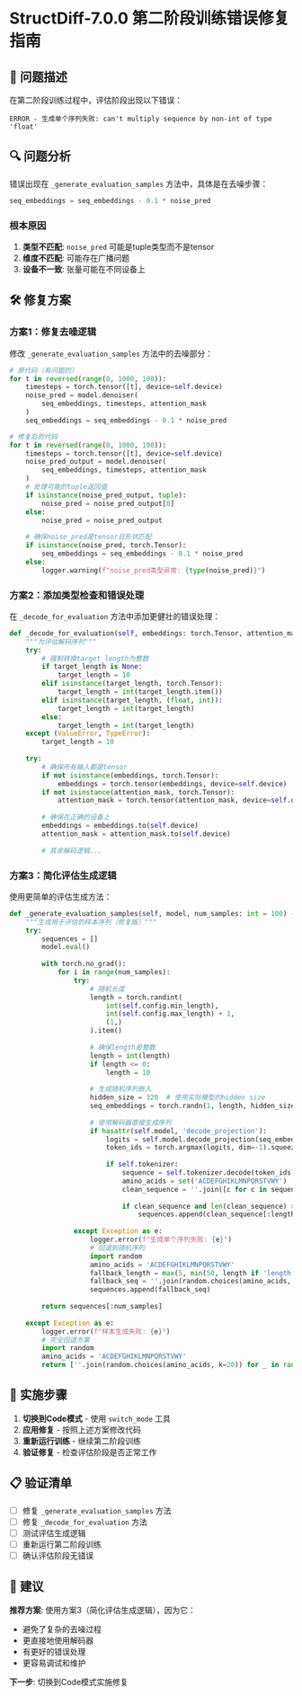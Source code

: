 # StructDiff-7.0.0 第二阶段训练错误修复指南

## 🐛 问题描述

在第二阶段训练过程中，评估阶段出现以下错误：
```
ERROR - 生成单个序列失败: can't multiply sequence by non-int of type 'float'
```

## 🔍 问题分析

错误出现在 `_generate_evaluation_samples` 方法中，具体是在去噪步骤：

```python
seq_embeddings = seq_embeddings - 0.1 * noise_pred
```

### 根本原因
1. **类型不匹配**: `noise_pred` 可能是tuple类型而不是tensor
2. **维度不匹配**: 可能存在广播问题
3. **设备不一致**: 张量可能在不同设备上

## 🛠️ 修复方案

### 方案1：修复去噪逻辑
修改 `_generate_evaluation_samples` 方法中的去噪部分：

```python
# 原代码（有问题的）
for t in reversed(range(0, 1000, 100)):
    timesteps = torch.tensor([t], device=self.device)
    noise_pred = model.denoiser(
        seq_embeddings, timesteps, attention_mask
    )
    seq_embeddings = seq_embeddings - 0.1 * noise_pred

# 修复后的代码
for t in reversed(range(0, 1000, 100)):
    timesteps = torch.tensor([t], device=self.device)
    noise_pred_output = model.denoiser(
        seq_embeddings, timesteps, attention_mask
    )
    # 处理可能的tuple返回值
    if isinstance(noise_pred_output, tuple):
        noise_pred = noise_pred_output[0]
    else:
        noise_pred = noise_pred_output
    
    # 确保noise_pred是tensor且形状匹配
    if isinstance(noise_pred, torch.Tensor):
        seq_embeddings = seq_embeddings - 0.1 * noise_pred
    else:
        logger.warning(f"noise_pred类型异常: {type(noise_pred)}")
```

### 方案2：添加类型检查和错误处理
在 `_decode_for_evaluation` 方法中添加更健壮的错误处理：

```python
def _decode_for_evaluation(self, embeddings: torch.Tensor, attention_mask: torch.Tensor, target_length) -> str:
    """为评估解码序列"""
    try:
        # 强制转换target_length为整数
        if target_length is None:
            target_length = 10
        elif isinstance(target_length, torch.Tensor):
            target_length = int(target_length.item())
        elif isinstance(target_length, (float, int)):
            target_length = int(target_length)
        else:
            target_length = int(target_length)
    except (ValueError, TypeError):
        target_length = 10
    
    try:
        # 确保所有输入都是tensor
        if not isinstance(embeddings, torch.Tensor):
            embeddings = torch.tensor(embeddings, device=self.device)
        if not isinstance(attention_mask, torch.Tensor):
            attention_mask = torch.tensor(attention_mask, device=self.device)
            
        # 确保在正确的设备上
        embeddings = embeddings.to(self.device)
        attention_mask = attention_mask.to(self.device)
        
        # 其余解码逻辑...
```

### 方案3：简化评估生成逻辑
使用更简单的评估生成方法：

```python
def _generate_evaluation_samples(self, model, num_samples: int = 100) -> List[str]:
    """生成用于评估的样本序列（修复版）"""
    try:
        sequences = []
        model.eval()
        
        with torch.no_grad():
            for i in range(num_samples):
                try:
                    # 随机长度
                    length = torch.randint(
                        int(self.config.min_length),
                        int(self.config.max_length) + 1,
                        (1,)
                    ).item()
                    
                    # 确保length是整数
                    length = int(length)
                    if length <= 0:
                        length = 10
                    
                    # 生成随机序列嵌入
                    hidden_size = 320  # 使用实际模型的hidden size
                    seq_embeddings = torch.randn(1, length, hidden_size, device=self.device)
                    
                    # 使用解码器直接生成序列
                    if hasattr(self.model, 'decode_projection'):
                        logits = self.model.decode_projection(seq_embeddings)
                        token_ids = torch.argmax(logits, dim=-1).squeeze(0)
                        
                        if self.tokenizer:
                            sequence = self.tokenizer.decode(token_ids, skip_special_tokens=True)
                            amino_acids = set('ACDEFGHIKLMNPQRSTVWY')
                            clean_sequence = ''.join([c for c in sequence.upper() if c in amino_acids])
                            
                            if clean_sequence and len(clean_sequence) >= self.config.min_length:
                                sequences.append(clean_sequence[:length])
                                
                except Exception as e:
                    logger.error(f"生成单个序列失败: {e}")
                    # 回退到随机序列
                    import random
                    amino_acids = 'ACDEFGHIKLMNPQRSTVWY'
                    fallback_length = max(5, min(50, length if 'length' in locals() else 10))
                    fallback_seq = ''.join(random.choices(amino_acids, k=fallback_length))
                    sequences.append(fallback_seq)
        
        return sequences[:num_samples]
        
    except Exception as e:
        logger.error(f"样本生成失败: {e}")
        # 完全回退方案
        import random
        amino_acids = 'ACDEFGHIKLMNPQRSTVWY'
        return [''.join(random.choices(amino_acids, k=20)) for _ in range(min(10, num_samples))]
```

## 🚀 实施步骤

1. **切换到Code模式** - 使用 `switch_mode` 工具
2. **应用修复** - 按照上述方案修改代码
3. **重新运行训练** - 继续第二阶段训练
4. **验证修复** - 检查评估阶段是否正常工作

## 📋 验证清单

- [ ] 修复 `_generate_evaluation_samples` 方法
- [ ] 修复 `_decode_for_evaluation` 方法
- [ ] 测试评估生成逻辑
- [ ] 重新运行第二阶段训练
- [ ] 确认评估阶段无错误

## 🎯 建议

**推荐方案**: 使用方案3（简化评估生成逻辑），因为它：
- 避免了复杂的去噪过程
- 更直接地使用解码器
- 有更好的错误处理
- 更容易调试和维护

**下一步**: 切换到Code模式实施修复